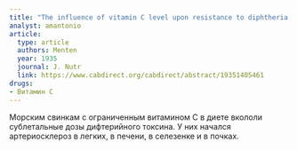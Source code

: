 ```yaml
---
title: "The influence of vitamin C level upon resistance to diphtheria toxin"
analyst: amantonio
article:
  type: article
  authors: Menten
  year: 1935
  journal: J. Nutr
  link: https://www.cabdirect.org/cabdirect/abstract/19351405461
drugs:
- Витамин C
---
```


Морским свинкам с ограниченным витамином С в диете вкололи сублетальные дозы дифтерийного токсина. У них начался артериосклероз в легких, в печени, в селезенке и в почках.
